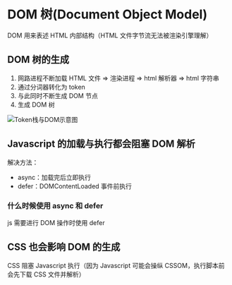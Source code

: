 # DOM 树(Document Object Model)

DOM 用来表述 HTML 内部结构（HTML 文件字节流无法被渲染引擎理解）

## DOM 树的生成

1. 网路进程不断加载 HTML 文件 => 渲染进程 => html 解析器 => html 字符串
2. 通过分词器转化为 token
3. 与此同时不断生成 DOM 节点
4. 生成 DOM 树

![Token栈与DOM示意图](DOM树.png)

## Javascript 的加载与执行都会阻塞 DOM 解析

解决方法：

- async：加载完后立即执行
- defer：DOMContentLoaded 事件前执行

### 什么时候使用 async 和 defer

js 需要进行 DOM 操作时使用 defer

## CSS 也会影响 DOM 的生成

CSS 阻塞 Javascript 执行（因为 Javascript 可能会操纵 CSSOM，执行脚本前会先下载 CSS 文件并解析）
